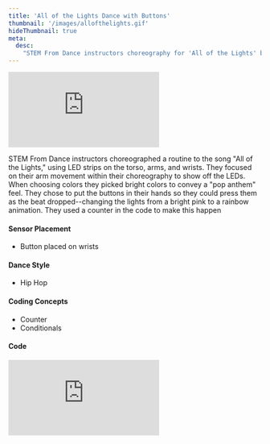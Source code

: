 ```yaml
---
title: 'All of the Lights Dance with Buttons'
thumbnail: '/images/allofthelights.gif'
hideThumbnail: true
meta:
  desc:
    "STEM From Dance instructors choreography for 'All of the Lights' by Kanye West"
---
```

<div class="flex justify-center">
  <iframe
    src="https://nyu.app.box.com/embed/s/nb9wvoo8bl02e7kkwjvq4pgr2wx0vjgf?sortColumn=date"
    class="w-11/12 lg:w-2/3 aspect-video"
    frameborder="0"
    allowfullscreen
  ></iframe>
</div>

STEM From Dance instructors choreographed a routine to the song "All of the Lights," using LED strips on the torso, arms, and wrists. They focused on their arm movement within their choreography to show off the LEDs. When choosing colors they picked bright colors to convey a "pop anthem" feel. They chose to put the buttons in their hands so they could press them as the beat dropped--changing the lights from a bright pink to a rainbow animation. They used a counter in the code to make this happen

#### Sensor Placement

+ Button placed on wrists

#### Dance Style

+ Hip Hop

#### Coding Concepts

+ Counter
+ Conditionals

#### Code

<div class="flex justify-center">
  <div class="relative w-11/12 lg:w-2/3 pb-[56.25%] overflow-hidden">
    <iframe
      src="https://maker.makecode.com/#pub:_UXpeoH2Py0yP"
      class="absolute inset-0 w-full h-full"
      frameborder="0"
      sandbox="allow-popups allow-forms allow-scripts allow-same-origin"
    ></iframe>
  </div>
</div>
